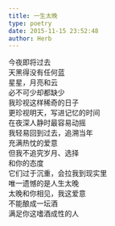 ```yaml
---  
title: 一生太晚  
type: poetry  
date: 2015-11-15 23:52:48  
author: Herb    
---  
```

今夜即将过去  
天黑得没有任何蓝  
星星，月亮和云  
必不可少却都缺少    
我珍视这样稀奇的日子  
更珍视明天，写进记忆的时间    
在夜深人静时最容易动摇  
我轻易回到过去，追溯当年  
充满热忱的爱意    
但我不追究岁月、选择  
和你的态度  
它们过于沉重，会拉我到现实里    
唯一遗憾的是人生太晚  
太晚和你相见，我这爱意  
不能酿成一坛酒  
满足你这嗜酒成性的人  
